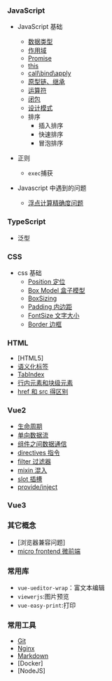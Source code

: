 ### JavaScript

- JavaScript 基础

  - [数据类型](./JavaScript/date_type.md)
  - [作用域](./JavaScript/scope.md)
  - [Promise](./JavaScript/Promise/index.md)
  - [this](./JavaScript/this.md)
  - [call\bind\apply](./JavaScript/callBindApply.md)
  - [原型链、继承](./JavaScript/protoType.md)
  - [运算符](./JavaScript/operator.md)
  - [闭包](./JavaScript/clusure.md)
  - [设计模式](./JavaScript/designPatterns/index.md)
  - 排序
    - 插入排序
    - 快速排序
    - 冒泡排序

- 正则

  - `exec`捕获

- Javascript 中遇到的问题
  - [浮点计算精确度问题](./JavaScript/problerms/floatCalculate.md)

### TypeScript

- 泛型

### CSS

- css 基础
  - [Position 定位](./CSS/Position/index.md)
  - [Box Model 盒子模型](./CSS/BoxModel/index.md)
  - [BoxSizing](./CSS/BoxSizing/index.md)
  - [Padding 内边距](./CSS/padding.md)
  - [FontSize 文字大小](./CSS/FontSize/index.md)
  - [Border 边框](./CSS/Border/index.md)

### HTML

- [HTML5]
- [语义化标签](./HTML/tag/index.md)
- [TabIndex](./HTML/TabIndex/index.md)
- [行内元素和块级元素](./HTML/blockInline/index.md)
- [href 和 src 得区别](./HTML/hrefAndSrc/index.md)

### Vue2

- [生命周期](./Vue2/lifeCycle.md)
- [单向数据流](./Vue2/unidirectionalDataFlow/index.md)
- [组件之间数据通信](./Vue2/comminication/index.md)
- [directives 指令](./Vue2/directives/vModelDemo.html)
- [filter 过滤器](./Vue2/filter/index.md)
- [mixin 混入](./Vue2/mixin/index.md)
- [slot 插槽](./Vue2/slot.md)
- [provide/inject](./Vue2/provideInject.md)

### Vue3

### 其它概念

- [浏览器兼容问题]
- [micro frontend 微前端](./MicroFrontend/index.md)

### 常用库

- `vue-ueditor-wrap`：富文本编辑
- `viewerjs`:图片预览
- `vue-easy-print`:打印

### 常用工具

- [Git](./Commands/Git.md)
- [Nginx](./Commands/Nginx/index.md)
- [Markdown](./Tools/markdown/index.md)
- [Docker]
- [NodeJS]
